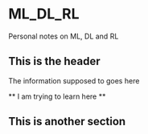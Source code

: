 # ML_DL_RL
Personal notes on ML, DL and RL

## This is the header 

The information supposed to goes here

** I am trying to learn here **

## This is another section